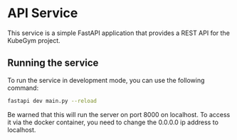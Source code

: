 # API Service

This service is a simple FastAPI application that provides a REST API for the KubeGym project.

## Running the service

To run the service in development mode, you can use the following command:

```bash
fastapi dev main.py --reload
```

Be warned that this will run the server on port 8000 on localhost. To access it via the docker container, you need to change the 0.0.0.0 ip address to localhost. 
